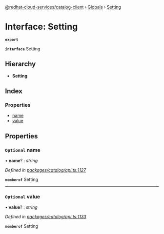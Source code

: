 [@redhat-cloud-services/catalog-client](../README.md) › [Globals](../globals.md) › [Setting](setting.md)

# Interface: Setting

**`export`** 

**`interface`** Setting

## Hierarchy

* **Setting**

## Index

### Properties

* [name](setting.md#optional-name)
* [value](setting.md#optional-value)

## Properties

### `Optional` name

• **name**? : *string*

*Defined in [packages/catalog/api.ts:1127](https://github.com/RedHatInsights/javascript-clients/blob/master/packages/catalog/api.ts#L1127)*

**`memberof`** Setting

___

### `Optional` value

• **value**? : *string*

*Defined in [packages/catalog/api.ts:1133](https://github.com/RedHatInsights/javascript-clients/blob/master/packages/catalog/api.ts#L1133)*

**`memberof`** Setting
